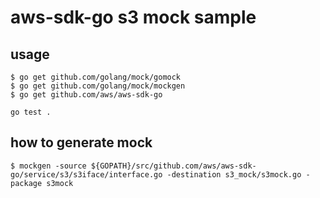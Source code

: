 # aws-sdk-go s3 mock sample

## usage

```
$ go get github.com/golang/mock/gomock
$ go get github.com/golang/mock/mockgen
$ go get github.com/aws/aws-sdk-go
```

```
go test .
```

## how to generate mock

```
$ mockgen -source ${GOPATH}/src/github.com/aws/aws-sdk-go/service/s3/s3iface/interface.go -destination s3_mock/s3mock.go -package s3mock
```
